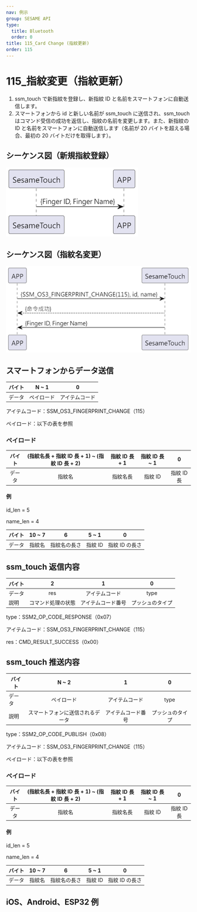 ```yaml
---
nav: 例示
group: SESAME API
type:
  title: Bluetooth
  order: 0
title: 115_Card Change (指紋更新)
order: 115
---
```


# 115\_指紋変更（指紋更新）

1. ssm_touch で新指紋を登録し、新指紋 ID と名前をスマートフォンに自動送信します。
2. スマートフォンから id と新しい名前が ssm_touch に送信され、ssm_touch はコマンド受信の成功を返信し、指紋の名前を変更します。また、新指紋の ID と名前をスマートフォンに自動送信します（名前が 20 バイトを超える場合、最初の 20 バイトだけを取得します）。

## シーケンス図（新規指紋登録）

<p align="left" >
  <img src="./src/finger_change/finger_change.png" alt="" title="">
</p>

## シーケンス図（指紋名変更）

<p align="left" >
  <img src="./src/finger_change/finger_change_name.png" alt="" title="">
</p>

## スマートフォンからデータ送信

| バイト |   N ~ 1    |       0        |
| ------ | :--------: | :------------: |
| データ | ペイロード | アイテムコード |

アイテムコード：SSM_OS3_FINGERPRINT_CHANGE（115）

ペイロード：以下の表を参照

### ペイロード

| バイト | (指紋名長 + 指紋 ID 長 + 1) ~ (指紋 ID 長 + 2) | 指紋 ID 長 + 1 | 指紋 ID 長 ~ 1 |     0      |
| :----: | :--------------------------------------------: | :------------: | :------------: | :--------: |
| データ |                     指紋名                     |    指紋名長    |    指紋 ID     | 指紋 ID 長 |

#### 例

id_len = 5

name_len = 4

| バイト | 10 ~ 7 |      6       |  5 ~ 1  |       0        |
| :----: | :----: | :----------: | :-----: | :------------: |
| データ | 指紋名 | 指紋名の長さ | 指紋 ID | 指紋 ID の長さ |

## ssm_touch 返信内容

| バイト |         2          |         1          |        0         |
| ------ | :----------------: | :----------------: | :--------------: |
| データ |        res         |   アイテムコード   |       type       |
| 説明   | コマンド処理の状態 | アイテムコード番号 | プッシュのタイプ |

type：SSM2_OP_CODE_RESPONSE（0x07）

アイテムコード：SSM_OS3_FINGERPRINT_CHANGE（115）

res：CMD_RESULT_SUCCESS（0x00）

## ssm_touch 推送内容

| バイト |              N ~ 2               |         1          |        0         |
| ------ | :------------------------------: | :----------------: | :--------------: |
| データ |            ペイロード            |   アイテムコード   |       type       |
| 説明   | スマートフォンに送信されるデータ | アイテムコード番号 | プッシュのタイプ |

type：SSM2_OP_CODE_PUBLISH（0x08）

アイテムコード：SSM_OS3_FINGERPRINT_CHANGE（115）

ペイロード：以下の表を参照

### ペイロード

| バイト | (指紋名長 + 指紋 ID 長 + 1) ~ (指紋 ID 長 + 2) | 指紋 ID 長 + 1 | 指紋 ID 長 ~ 1 |     0      |
| :----: | :--------------------------------------------: | :------------: | :------------: | :--------: |
| データ |                     指紋名                     |    指紋名長    |    指紋 ID     | 指紋 ID 長 |

#### 例

id_len = 5

name_len = 4

| バイト | 10 ~ 7 |      6       |  5 ~ 1  |       0        |
| :----: | :----: | :----------: | :-----: | :------------: |
| データ | 指紋名 | 指紋名の長さ | 指紋 ID | 指紋 ID の長さ |

## iOS、Android、ESP32 例

<CustomBashOSPlatformFingerChange ios='true' android='true'  esp32='true'/>
